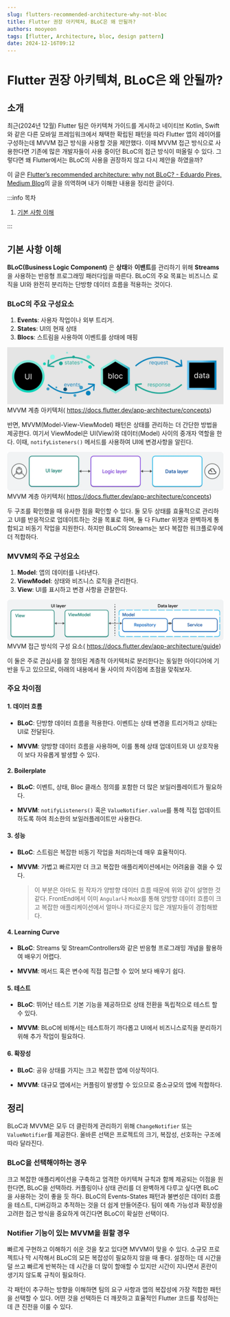 ```yaml
---
slug: flutters-recommended-architecture-why-not-bloc
title: Flutter 권장 아키텍쳐, BLoC은 왜 안될까?
authors: mooyeon
tags: [flutter, Architecture, bloc, design pattern]
date: 2024-12-16T09:12
---
```


# Flutter 권장 아키텍쳐, BLoC은 왜 안될까?

## 소개

최근(2024년 12월) Flutter 팀은 아키텍쳐 가이드를 게시하고 네이티브 Kotlin, Swift와 같은 다른 모바일 프레임워크에서 채택한 확립된 패턴을 따라 Flutter 앱의 레이어를 구성하는데 MVVM 접근 방식을 사용할 것을 제안했다. 이때 MVVM 접근 방식으로 사용한다면 기존에 많은 개발자들이 사용 중이던 BLoC의 접근 방식이 떠올릴 수 있다. 그렇다면 왜 Flutter에서는 BLoC의 사용을 권장하지 않고 다시 제안을 하였을까?

이 글은 [Flutter’s recommended architecture: why not BLoC? - Eduardo Pires, Medium Blog](https://empires.medium.com/flutters-recommended-architecture-why-not-bloc-6cccc1d078d3)의 글을 의역하며 내가 이해한 내용을 정리한 글이다.

:::info 목차

1. [기본 사항 이해](#기본-사항-이해)

:::

<!--truncate-->

## 기본 사항 이해

**BLoC(Business Logic Component)** 은 **상태**와 **이밴트**를 관리하기 위해 **Streams**을 사용하는 반응형 프로그래밍 패러다임을 따른다. BLoC의 주요 목표는 비즈니스 로직을 UI와 완전히 분리하는 단방향 데이터 흐름을 적용하는 것이다.

### BLoC의 주요 구성요소

1. **Events**: 사용자 작업이나 외부 트리거.
2. **States**: UI의 현재 상태
3. **Blocs**: 스트림을 사용하여 이벤트를 상태에 매핑

![Bloc Architecture](./images/2024-12-16-flutters-recommended-architecture-why-not-bloc/bloc_architecture.webp)
MVVM 계층 아키텍처( https://docs.flutter.dev/app-architecture/concepts)

반면, MVVM(Model-View-ViewModel) 패턴은 상태를 관리하는 더 간단한 방법을 제공한다. 여기서 ViewModel은 UI(View)와 데이터(Model) 사이의 중개자 역할을 한다. 이때, `notifyListeners()` 메서드를 사용하여 UI에 변경사항을 알린다.

![MVVM Architecture](./images/2024-12-16-flutters-recommended-architecture-why-not-bloc/mvvm_architecture.webp)
MVVM 계층 아키텍처( https://docs.flutter.dev/app-architecture/concepts)

두 구조를 확인했을 때 유사한 점을 확인할 수 있다. 둘 모두 상태를 효율적으로 관리하고 UI를 반응적으로 업데이트하는 것을 목표로 하며, 둘 다 Flutter 위젯과 완벽하게 통합되고 비동기 작업을 지원한다. 하지만 BLoC의 Streams는 보다 복잡한 워크플로우에 더 적합하다.

### MVVM의 주요 구성요소

1. **Model**: 앱의 데이터를 나타낸다.
2. **ViewModel**: 상태와 비즈니스 로직을 관리한다.
3. **View**: UI를 표시하고 변경 사항을 관찰한다.

![MVVM Architecture 1](./images/2024-12-16-flutters-recommended-architecture-why-not-bloc/mvvm_architecture_1.webp)
MVVM 접근 방식의 구성 요소( https://docs.flutter.dev/app-architecture/guide)

이 둘은 주로 관심사를 잘 정의된 계층적 아키텍처로 분리한다는 동일한 아이디어에 기반을 두고 있으므로, 아래의 내용에서 둘 사이의 차이점에 초점을 맞춰보자.

### 주요 차이점

#### 1. 데이터 흐름

- **BLoC**: 단방향 데이터 흐름을 적용한다. 이벤트는 상태 변경을 트리거하고 상태는 UI로 전달된다.

- **MVVM**: 양방향 데이터 흐름을 사용하며, 이를 통해 상태 업데이트와 UI 상호작용이 보다 자유롭게 발생할 수 있다.

#### 2. Boilerplate

- **BLoC**: 이벤트, 상태, Bloc 클래스 정의를 포함한 더 많은 보일러플레이트가 필요하다.

- **MVVM**: `notifyListeners()` 혹은 `ValueNotifier.value`를 통해 직접 업데이트하도록 하여 최소한의 보일러플레이트만 사용한다.

#### 3. 성능

- **BLoC**: 스트림은 복잡한 비동기 작업을 처리하는데 매우 효율적이다.

- **MVVM**: 가볍고 빠르지만 더 크고 복잡한 애플리케이션에서는 어려움을 겪을 수 있다.

  > 이 부분은 아마도 원 작자가 양방향 데이터 흐름 때문에 위와 같이 설명한 것 같다. FrontEnd에서 이미 `Angular`나 `MobX`를 통해 양방향 데이터 흐름이 크고 복잡한 애플리케이션에서 얼마나 까다로운지 많은 개발자들이 경험해봤다.

#### 4. Learning Curve

- **BLoC**: Streams 및 StreamControllers와 같은 반응형 프로그래밍 개념을 활용하여 배우기 어렵다.

- **MVVM**: 메서드 혹은 변수에 직접 접근할 수 있어 보다 배우기 쉽다.

#### 5. 테스트

- **BLoC**: 뛰어난 테스트 기본 기능을 제공하므로 상태 전환을 독립적으로 테스트 할 수 있다.

- **MVVM**: BLoC에 비해서는 테스트하기 까다롭고 UI에서 비즈니스로직을 분리하기 위해 추가 작업이 필요하다.

#### 6. 확장성

- **BLoC**: 공유 상태를 가지는 크고 복잡한 앱에 이상적이다.

- **MVVM**: 대규모 앱에서는 커플링이 발생할 수 있으므로 중소규모의 앱에 적합하다.

## 정리

BLoC과 MVVM은 모두 더 클린하게 관리하기 위해 `ChangeNotifier` 또는 `ValueNotifier`를 제공한다. 올바른 선택은 프로젝트의 크기, 복잡성, 선호하는 구조에 따라 달라진다.

### BLoC을 선택해야하는 경우

크고 복잡한 애플리케이션을 구축하고 엄격한 아키텍쳐 규칙과 함께 제공되는 이점을 원한다면, BLoC을 선택하라. 커플링이나 상태 관리를 더 완벽하게 다루고 싶다면 BLoC을 사용하는 것이 좋을 듯 하다. BLoC의 Events-States 패턴과 불변성은 데이터 흐름을 테스트, 디버깅하고 추적하는 것을 더 쉽게 만들어준다. 팀이 예측 가능성과 확장성을 고려한 접근 방식을 중요하게 여긴다면 BLoC이 확실한 선택이다.

### Notifier 기능이 있는 MVVM을 원할 경우

빠르게 구현하고 이해하기 쉬운 것을 찾고 있다면 MVVM이 맞을 수 있다. 소규모 프로젝트나 막 시작해서 BLoC의 모든 복잡성이 필요하지 않을 때 좋다. 설정하는 데 시간을 덜 쓰고 빠르게 반복하는 데 시간을 더 많이 할애할 수 있지만 시간이 지나면서 혼란이 생기지 않도록 규칙이 필요하다.

각 패턴이 추구하는 방향을 이해하면 팀의 요구 사항과 앱의 복잡성에 가장 적합한 패턴을 선택할 수 있다. 어떤 것을 선택하든 더 깨끗하고 효율적인 Flutter 코드를 작성하는데 큰 진전을 이룰 수 있다.
